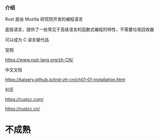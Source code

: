 ### 介绍

Rust 是由 Mozilla 研究院开发的编程语言

底层语言，提供了一些常见于高级语言的函数式编程的特性，不需要垃圾回收器

可以成为 C 语言替代品



官网

https://www.rust-lang.org/zh-CN/



中文文档

https://kaisery.github.io/trpl-zh-cn/ch01-01-installation.html



社区

https://rustcc.com/

https://rustcc.cn/





# 不成熟